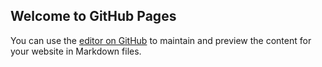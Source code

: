 ## Welcome to GitHub Pages

You can use the [editor on GitHub](https://github.com/EllaZhuo/EllaZhuo.github.io/edit/master/README.md) to maintain and preview the content for your website in Markdown files.
